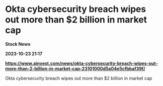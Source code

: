# Okta cybersecurity breach wipes out more than $2 billion in market cap
**Stock News**

**2023-10-23 21:17**

**https://www.ainvest.com/news/okta-cybersecurity-breach-wipes-out-more-than-2-billion-in-market-cap-23101000d5a04e5cfbbaf39f/**

Okta cybersecurity breach wipes out more than $2 billion in market cap